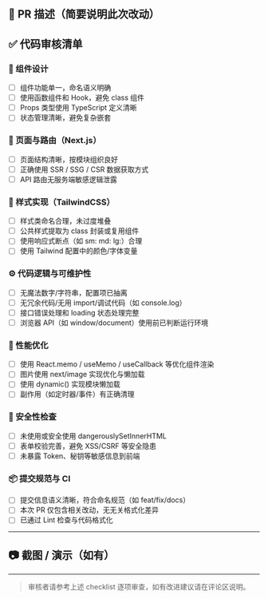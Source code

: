 <!--
name: "代码审核清单"
about: "在提交 Pull Request 时使用此清单来确保前端代码质量。"
title: "[功能/修复/重构] 请填写简短的 PR 标题"
labels: ["需要审核", "前端"]
assignees: []
-->

## 📌 PR 描述（简要说明此次改动）

<!-- 例如：添加了 xxx 功能 / 修复了 xxx bug / 优化了性能等 -->

## ✅ 代码审核清单

### 🧩 组件设计
- [ ] 组件功能单一，命名语义明确
- [ ] 使用函数组件和 Hook，避免 class 组件
- [ ] Props 类型使用 TypeScript 定义清晰
- [ ] 状态管理清晰，避免复杂嵌套

### 🧱 页面与路由（Next.js）
- [ ] 页面结构清晰，按模块组织良好
- [ ] 正确使用 SSR / SSG / CSR 数据获取方式
- [ ] API 路由无服务端敏感逻辑泄露

### 🎨 样式实现（TailwindCSS）
- [ ] 样式类命名合理，未过度堆叠
- [ ] 公共样式提取为 class 封装或复用组件
- [ ] 使用响应式断点（如 sm: md: lg:）合理
- [ ] 使用 Tailwind 配置中的颜色/字体变量

### ⚙️ 代码逻辑与可维护性
- [ ] 无魔法数字/字符串，配置项已抽离
- [ ] 无冗余代码/无用 import/调试代码（如 console.log）
- [ ] 接口错误处理和 loading 状态处理完整
- [ ] 浏览器 API（如 window/document）使用前已判断运行环境

### 🧪 性能优化
- [ ] 使用 React.memo / useMemo / useCallback 等优化组件渲染
- [ ] 图片使用 next/image 实现优化与懒加载
- [ ] 使用 dynamic() 实现模块懒加载
- [ ] 副作用（如定时器/事件）有正确清理

### 🔐 安全性检查
- [ ] 未使用或安全使用 dangerouslySetInnerHTML
- [ ] 表单校验完善，避免 XSS/CSRF 等安全隐患
- [ ] 未暴露 Token、秘钥等敏感信息到前端

### 📦 提交规范与 CI
- [ ] 提交信息语义清晰，符合命名规范（如 feat/fix/docs）
- [ ] 本次 PR 仅包含相关改动，无无关格式化差异
- [ ] 已通过 Lint 检查与代码格式化

---

## 📷 截图 / 演示（如有）

<!-- 可粘贴页面截图、录屏、动图或线上预览地址 -->

---

> 审核者请参考上述 checklist 逐项审查，如有改进建议请在评论区说明。